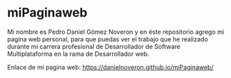 # miPaginaweb

Mi nombre es Pedro Daniel Gómez Noveron y en éste repositorio agrego mi pagina web personal, para
que puedas ver el trabajo que he realizado durante mi carrera profesional de 
Desarrollador de Software Multiplataforma en la rama de Desarrollador web.

Enlace de mi pagina web:
https://danielnoveron.github.io/miPaginaweb/
